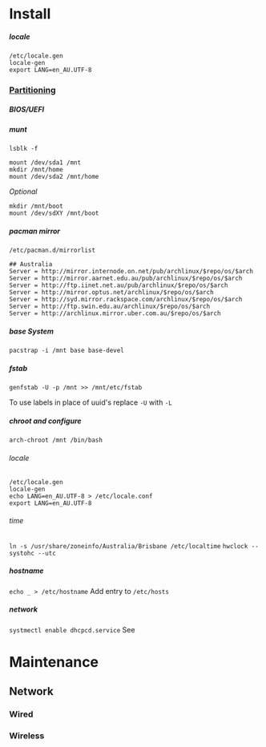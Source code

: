# Install
##### locale

``` 
/etc/locale.gen
locale-gen
export LANG=en_AU.UTF-8
```

### [Partitioning](./linux/partioning.md)
##### BIOS/UEFI

##### munt
```
lsblk -f

mount /dev/sda1 /mnt
mkdir /mnt/home
mount /dev/sda2 /mnt/home
```

_Optional_
```
mkdir /mnt/boot
mount /dev/sdXY /mnt/boot
```

##### pacman mirror
` /etc/pacman.d/mirrorlist `
```
## Australia
Server = http://mirror.internode.on.net/pub/archlinux/$repo/os/$arch
Server = http://mirror.aarnet.edu.au/pub/archlinux/$repo/os/$arch
Server = http://ftp.iinet.net.au/pub/archlinux/$repo/os/$arch
Server = http://mirror.optus.net/archlinux/$repo/os/$arch
Server = http://syd.mirror.rackspace.com/archlinux/$repo/os/$arch
Server = http://ftp.swin.edu.au/archlinux/$repo/os/$arch
Server = http://archlinux.mirror.uber.com.au/$repo/os/$arch
```

##### base System
`pacstrap -i /mnt base base-devel`

##### fstab
`genfstab -U -p /mnt >> /mnt/etc/fstab`

To use labels in place of uuid's replace `-U` with `-L`

##### chroot and configure
`arch-chroot /mnt /bin/bash`
###### locale
``` 
/etc/locale.gen
locale-gen
echo LANG=en_AU.UTF-8 > /etc/locale.conf
export LANG=en_AU.UTF-8
```
###### time
`ln -s /usr/share/zoneinfo/Australia/Brisbane /etc/localtime`
`hwclock --systohc --utc`

##### hostname
`echo _ > /etc/hostname`
Add entry to `/etc/hosts`

##### network
`systmectl enable dhcpcd.service`
See 
# Maintenance

## Network
### Wired

### Wireless

